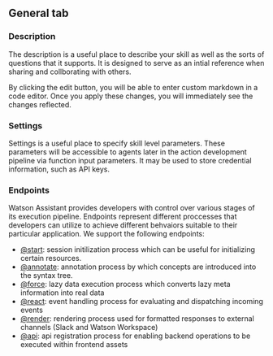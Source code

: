 ## General tab

### Description

The description is a useful place to describe your skill as well as the sorts of questions that it supports. It is designed to serve as an intial reference when sharing and collborating with others.

By clicking the edit button, you will be able to enter custom markdown in a code editor. Once you apply these changes, you will immediately see the changes reflected.

### Settings

Settings is a useful place to specify skill level parameters. These parameters will be accessible to agents later in the action development pipeline via function input parameters. It may be used to store credential information, such as API keys. 

### Endpoints

Watson Assistant provides developers with control over various stages of its execution pipeline. Endpoints represent different proccesses that developers can utilize to achieve different behvaiors suitable to their particular application. We support the following endpoints:

- [@start](./endpoints/Start.md): session initilization process which can be useful for initializing certain resources.
- [@annotate](./endpoints/Annotate.md): annotation process by which concepts are introduced into the syntax tree.
- [@force](./endpoints/Force.md): lazy data execution process which converts lazy meta information into real data
- [@react](./endpoints/React.md): event handling process for evaluating and dispatching incoming events
- [@render](./endpoints/Render.md): rendering process used for formatted responses to external channels (Slack and Watson Workspace)
- [@api](./endpoints/API.md): api registration process for enabling backend operations to be executed within frontend assets
